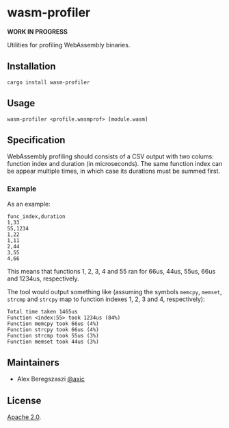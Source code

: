 # wasm-profiler

**WORK IN PROGRESS**

Utilities for profiling WebAssembly binaries.

## Installation

```
cargo install wasm-profiler
```

## Usage

```
wasm-profiler <profile.wasmprof> [module.wasm]
```

## Specification

WebAssembly profiling should consists of a CSV output with two colums: function index and duration (in microseconds).
The same function index can be appear multiple times, in which case its durations must be summed first.

### Example

As an example:
```csv
func_index,duration
1,33
55,1234
1,22
1,11
2,44
3,55
4,66
```

This means that functions 1, 2, 3, 4 and 55 ran for 66us, 44us, 55us, 66us and 1234us, respectively.

The tool would output something like (assuming the symbols `memcpy`, `memset`, `strcmp` and `strcpy` map to function indexes 1, 2, 3 and 4, respectively):
```
Total time taken 1465us
Function <index:55> took 1234us (84%)
Function memcpy took 66us (4%)
Function strcpy took 66us (4%)
Function strcmp took 55us (3%)
Function memset took 44us (3%)
```

## Maintainers

* Alex Beregszaszi [@axic]

## License

[Apache 2.0](LICENSE).

[@axic]: https://github.com/axic
